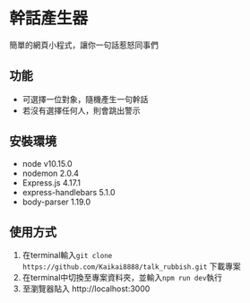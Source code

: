 # 幹話產生器
簡單的網頁小程式，讓你一句話惹怒同事們

## 功能
- 可選擇一位對象，隨機產生一句幹話
- 若沒有選擇任何人，則會跳出警示

## 安裝環境
- node v10.15.0
- nodemon 2.0.4
- Express.js 4.17.1
- express-handlebars 5.1.0
- body-parser 1.19.0

## 使用方式
1. 在terminal輸入`git clone https://github.com/Kaikai8888/talk_rubbish.git` 下載專案
2. 在terminal中切換至專案資料夾，並輸入`npm run dev`執行
3. 至瀏覽器貼入 http://localhost:3000

